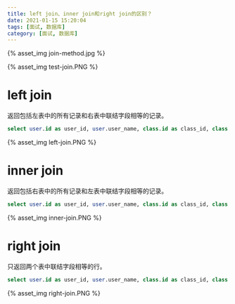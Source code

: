 ```yaml
---
title: left join、inner join和right join的区别？
date: 2021-01-15 15:20:04
tags: [面试, 数据库]
category: [面试, 数据库]
---
```


{% asset_img join-method.jpg %}

{% asset_img test-join.PNG %}

# left join 

返回包括左表中的所有记录和右表中联结字段相等的记录。 

```sql
select user.id as user_id, user.user_name, class.id as class_id, class.class_name from user left join class on user.id = class.id
```

{% asset_img left-join.PNG %}

# inner join 

返回包括右表中的所有记录和左表中联结字段相等的记录。 

```sql
select user.id as user_id, user.user_name, class.id as class_id, class.class_name from user inner join class on user.id = class.id
```

{% asset_img inner-join.PNG %}

# right join

只返回两个表中联结字段相等的行。

```sql
select user.id as user_id, user.user_name, class.id as class_id, class.class_name from user right join class on user.id = class.id
```

{% asset_img right-join.PNG %}

